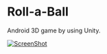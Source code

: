 # Roll-a-Ball

Android 3D game by using Unity. 

[![ScreenShot](http://i.giphy.com/5MrwIw8dhu1XO.gif)](https://www.youtube.com/watch?v=vlhy_m8SrX0)
